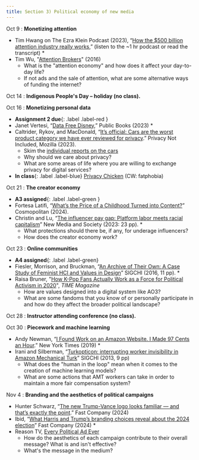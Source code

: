 ```yaml
---
title: Section 3) Political economy of new media
---
```

Oct 9 
: **Monetizing attention**
- Tim Hwang on The Ezra Klein Podcast (2023), “[How the $500 billion attention industry really works](https://www.nytimes.com/2023/02/14/opinion/ezra-klein-podcast-tim-hwang.html),” (listen to the ~1 hr podcast or read the transcript) *
- Tim Wu, "[Attention Brokers](https://www.law.nyu.edu/sites/default/files/upload_documents/Tim%20Wu%20-%20Attention%20Brokers.pdf)" (2016) 
	- What is the "attention economy" and how does it affect your day-to-day life? 
	- If not ads and the sale of attention, what are some alternative ways of funding the internet? 

Oct 14 
: **Indigenous People's Day – holiday (no class).** 

Oct 16 
: **Monetizing personal data**
- **Assignment 2 due**{: .label .label-red } 
- Janet Vertesi, “[Data Free Disney](https://www.publicbooks.org/data-free-disney/),” Public Books (2023) *
- Caltrider, Rykov, and MacDonald, “[It’s official: Cars are the worst product category we have ever reviewed for privacy](https://foundation.mozilla.org/en/privacynotincluded/articles/its-official-cars-are-the-worst-product-category-we-have-ever-reviewed-for-privacy/).” Privacy Not Included, Mozilla (2023). 
	- Skim the [individual reports on the cars](https://foundation.mozilla.org/en/privacynotincluded/categories/cars/)
	- Why should we care about privacy?
	- What are some areas of life where you are willing to exchange privacy for digital services? 
- **In class**{: .label .label-blue}  [Privacy Chicken](https://www.nytimes.com/interactive/2020/01/21/opinion/privacy-chicken-game.html) (CW: fatphobia)

Oct 21
: **The creator economy** 
- **A3 assigned**{: .label .label-green } 
- Fortesa Latifi, “[What’s the Price of a Childhood Turned into Content?](https://www.cosmopolitan.com/lifestyle/a60125272/sharenting-parenting-influencer-cost-children/)” Cosmopolitan (2024). 
- Christin and Lu, “[The influencer pay gap: Platform labor meets racial capitalism](https://www.angelechristin.com/wp-content/uploads/2023/05/The-Influencer-Pay-Gap_New-Media-Society.pdf)” New Media and Society (2023: 23 pp). *
	- What protections should there be, if any, for underage influencers? 
	- How does the creator economy work? 

Oct 23 
: **Online communities**
- **A4 assigned**{: .label .label-green} 
- Fiesler, Morrison, and Bruckman, “[An Archive of Their Own: A Case Study of Feminist HCI and Values in Design](https://dl-acm-org.libproxy.mit.edu/doi/abs/10.1145/2858036.2858409)” SIGCHI (2016, 11 pp). *
- Raisa Bruner, "[How K-Pop Fans Actually Work as a Force for Political Activism in 2020](https://time.com/5866955/k-pop-political/)", *TIME Magazine* 
	- How are values designed into a digital system like AO3? 
	- What are some fandoms that you know of or personally participate in and how do they affect the broader political landscape? 

Oct 28 
: **Instructor attending conference (no class).** 

Oct 30 
: **Piecework and machine learning**
- Andy Newman, “[I Found Work on an Amazon Website. I Made 97 Cents an Hour](https://www.nytimes.com/interactive/2019/11/15/nyregion/amazon-mechanical-turk.html).” New York Times (2019) *
- Irani and Silberman, “[Turkopticon: interrupting worker invisibility in Amazon Mechanical Turk](https://dl.acm.org/doi/10.1145/2470654.2470742)” SIGCHI (2013, 9 pp) 
	- What does the "human in the loop" mean when it comes to the creation of machine learning models? 
	- What are some actions that AMT workers can take in order to maintain a more fair compensation system?

Nov 4 
: **Branding and the aesthetics of political campaigns** 
- Hunter Schwarz, “[The new Trump-Vance logo looks familiar — and that’s exactly the point](https://www.fastcompany.com/91156842/trump-vance-logo).” Fast Company (2024) 
- Ibid, “[What Harris and Trump’s branding choices reveal about the 2024 election](https://www.fastcompany.com/91165864/what-harris-and-trumps-branding-choices-reveal-about-the-2024-election)” Fast Company (2024) *
- Reason TV, [Every Political Ad Ever](https://www.youtube.com/watch?v=KmmFQeaY3YM) 
	- How do the aesthetics of each campaign contribute to their overall message? What is and isn't effective? 
	- What's the message in the medium? 

